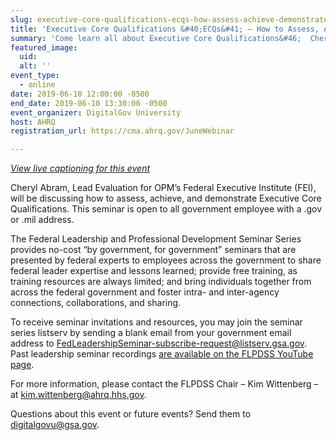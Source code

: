 ```yaml
---
slug: executive-core-qualifications-ecqs-how-assess-achieve-demonstrate-ecqs
title: 'Executive Core Qualifications &#40;ECQs&#41; – How to Assess, Achieve, and Demonstrate ECQs'
summary: 'Come learn all about Executive Core Qualifications&#46;  Cheryl Abram, Lead Evaluation for OPM’s Federal Executive Institute &#40;FEI&#41;, will be discussing how to assess, achieve, and demonstrate ECQs&#46;'
featured_image: 
  uid: 
  alt: ''
event_type: 
  - online
date: 2019-06-10 12:00:00 -0500
end_date: 2019-06-10 13:30:00 -0500
event_organizer: DigitalGov University
host: AHRQ
registration_url: https://cma.ahrq.gov/JuneWebinar

---
```


_[View live captioning for this event](https://www.captionedtext.com/client/event.aspx?EventID=4043824&CustomerID=321)_

Cheryl Abram, Lead Evaluation for OPM’s Federal Executive Institute (FEI), will be discussing how to assess, achieve, and demonstrate Executive Core Qualifications. This seminar is open to all government employee with a .gov or .mil address.
  
The Federal Leadership and Professional Development Seminar Series provides no-cost “by government, for government” seminars that are presented by federal experts to employees across the government to share federal leader expertise and lessons learned; provide free training, as training resources are always limited; and bring individuals together from across the federal government and foster intra- and inter-agency connections, collaborations, and sharing.

To receive seminar invitations and resources, you may join the seminar series listserv by sending a blank email from your government email address to FedLeadershipSeminar-subscribe-request@listserv.gsa.gov. Past leadership seminar recordings [are available on the FLPDSS YouTube page](https://www.youtube.com/channel/UCJ1wh1JcX9nwin7w1f_S3fQ).

For more information, please contact the FLPDSS Chair – Kim Wittenberg – at kim.wittenberg@ahrq.hhs.gov.

Questions about this event or future events? Send them to [digitalgovu@gsa.gov](mailto:digitalgovu@gsa.gov).
